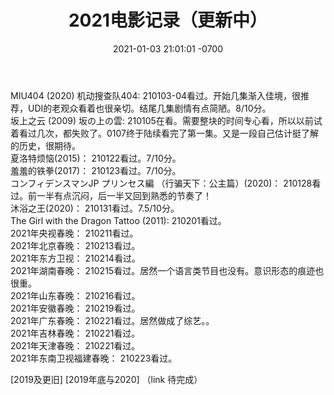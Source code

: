 ﻿---
layout: post
title:  "2021电影记录（更新中）"
date:   2021-01-03 21:01:01 -0700
categories: reviews
---
MIU404 (2020) 机动搜查队404: 210103-04看过。开始几集渐入佳境，很推荐，UDI的老观众看着也很亲切。结尾几集剧情有点简陋。8/10分。  
坂上之云 (2009) 坂の上の雲: 210105在看。需要整块的时间专心看，所以以前试着看过几次，都失败了。0107终于陆续看完了第一集。又是一段自己估计挺了解的历史，很期待。  
夏洛特烦恼(2015)： 210122看过。7/10分。  
羞羞的铁拳(2017)： 210123看过。7/10分。  
コンフィデンスマンJP プリンセス編  （行骗天下：公主篇）(2020)： 210128看过。前一半有点沉闷，后一半又回到熟悉的节奏了！  
沐浴之王(2020)： 210131看过。7.5/10分。  
The Girl with the Dragon Tattoo (2011): 210201看过。  
2021年央视春晚： 210211看过。  
2021年北京春晚： 210213看过。  
2021年东方卫视： 210214看过。  
2021年湖南春晚： 210215看过。居然一个语言类节目也没有。意识形态的痕迹也很重。  
2021年山东春晚： 210216看过。  
2021年安徽春晚： 210219看过。  
2021年广东春晚： 210221看过。居然做成了综艺。。  
2021年吉林春晚： 210221看过。  
2021年天津春晚： 210221看过。  
2021年东南卫视福建春晚： 210223看过。  

[2019及更旧] [2019年底与2020]
（link 待完成）
